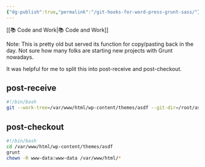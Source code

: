 ```yaml
---
{"dg-publish":true,"permalink":"/git-hooks-for-word-press-grunt-sass/"}
---
```



[[📚 Code and Work\|📚 Code and Work]]

Note: This is pretty old but served its function for copy/pasting back in the day. Not sure how many folks are starting new projects with Grunt nowadays.

It was helpful for me to split this into post-receive and post-checkout.

## post-receive

```bash
#!/bin/bash
git --work-tree=/var/www/html/wp-content/themes/asdf --git-dir=/root/asdf.git checkout -f
```

## post-checkout

```bash
#!/bin/bash
cd /var/www/html/wp-content/themes/asdf
grunt
chown -R www-data:www-data /var/www/html/*
```
